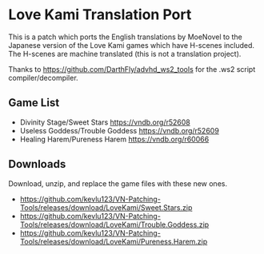 # Love Kami Translation Port

This is a patch which ports the English translations by MoeNovel to the Japanese version of the Love Kami games which have H-scenes included. The H-scenes are machine translated (this is not a translation project).

Thanks to https://github.com/DarthFly/advhd_ws2_tools for the .ws2 script compiler/decompiler.

## Game List

- Divinity Stage/Sweet Stars https://vndb.org/r52608
- Useless Goddess/Trouble Goddess https://vndb.org/r52609
- Healing Harem/Pureness Harem https://vndb.org/r60066

## Downloads

Download, unzip, and replace the game files with these new ones.

- <https://github.com/kevlu123/VN-Patching-Tools/releases/download/LoveKami/Sweet.Stars.zip>
- <https://github.com/kevlu123/VN-Patching-Tools/releases/download/LoveKami/Trouble.Goddess.zip>
- <https://github.com/kevlu123/VN-Patching-Tools/releases/download/LoveKami/Pureness.Harem.zip>
